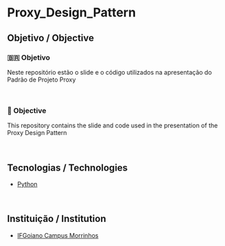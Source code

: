 # Proxy_Design_Pattern


## Objetivo / Objective

### 🇧🇷 Objetivo 

  Neste repositório estão o slide e o código utilizados na apresentação do Padrão de Projeto Proxy
  
  <br>

### 🏴󠁧󠁢󠁥󠁮󠁧󠁿 Objective

  This repository contains the slide and code used in the presentation of the Proxy Design Pattern

  <br>

## Tecnologias / Technologies
* [Python](https://www.python.org/)

<br>

## Instituição / Institution
* [IFGoiano Campus Morrinhos](https://www.ifgoiano.edu.br/home/index.php/morrinhos.html)
